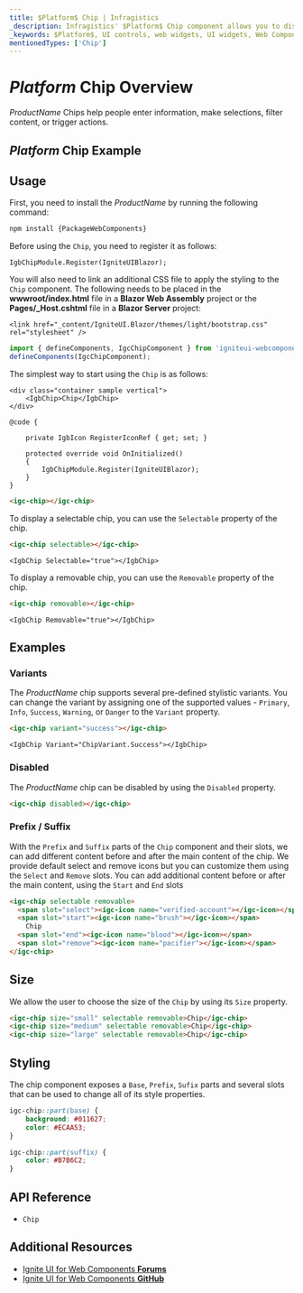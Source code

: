 ```yaml
---
title: $Platform$ Chip | Infragistics
_description: Infragistics' $Platform$ Chip component allows you to display content in a predefined style to decorate other components anywhere in an application.
_keywords: $Platform$, UI controls, web widgets, UI widgets, Web Components, $Platform$ Chip Components, Infragistics
mentionedTypes: ['Chip']
---
```


# $Platform$ Chip Overview

$ProductName$ Chips help people enter information, make selections, filter content, or trigger actions.

## $Platform$ Chip Example

<code-view style="height: 60px"
           data-demos-base-url="{environment:dvDemosBaseUrl}"
           iframe-src="{environment:dvDemosBaseUrl}/inputs/chip-overview"
           alt="$Platform$ Chip Example"
           github-src="inputs/chip/overview">
</code-view>

<div class="divider"></div>

## Usage

<!-- WebComponents -->
First, you need to install the $ProductName$ by running the following command:

```cmd
npm install {PackageWebComponents}
```
<!-- end: WebComponents -->

Before using the `Chip`, you need to register it as follows:

```razor
IgbChipModule.Register(IgniteUIBlazor);
```

<!-- Blazor -->

You will also need to link an additional CSS file to apply the styling to the `Chip` component. The following needs to be placed in the **wwwroot/index.html** file in a **Blazor Web Assembly** project or the **Pages/_Host.cshtml** file in a **Blazor Server** project:

```razor
<link href="_content/IgniteUI.Blazor/themes/light/bootstrap.css" rel="stylesheet" />
```

<!-- end: Blazor -->

```ts
import { defineComponents, IgcChipComponent } from 'igniteui-webcomponents';
defineComponents(IgcChipComponent);
```

The simplest way to start using the `Chip` is as follows:

```razor
<div class="container sample vertical">
    <IgbChip>Chip</IgbChip>
</div>

@code {

    private IgbIcon RegisterIconRef { get; set; }

    protected override void OnInitialized()
    {
        IgbChipModule.Register(IgniteUIBlazor);
    }
}
```

```html
<igc-chip></igc-chip>
```

To display a selectable chip, you can use the `Selectable` property of the chip.

```html
<igc-chip selectable></igc-chip>
```

```razor
<IgbChip Selectable="true"></IgbChip>
```

To display a removable chip, you can use the `Removable` property of the chip.

```html
<igc-chip removable></igc-chip>
```

```razor
<IgbChip Removable="true"></IgbChip>
```

## Examples

### Variants

The $ProductName$ chip supports several pre-defined stylistic variants. You can change the variant by assigning one of the supported values - `Primary`, `Info`, `Success`, `Warning`, or `Danger` to the `Variant` property.

```html
<igc-chip variant="success"></igc-chip>
```

```razor
<IgbChip Variant="ChipVariant.Success"></IgbChip>
```

<code-view style="height: 60px"
           data-demos-base-url="{environment:dvDemosBaseUrl}"
           iframe-src="{environment:dvDemosBaseUrl}/inputs/chip-variants"
           alt="$Platform$ Chip Variants Example"
           github-src="inputs/chip/variants">
</code-view>

### Disabled

The $ProductName$ chip can be disabled by using the `Disabled` property.

```html
<igc-chip disabled></igc-chip>
```

### Prefix / Suffix

With the `Prefix` and `Suffix` parts of the `Chip` component and their slots, we can add different content before and after the main content of the chip. We provide default select and remove icons but you can customize them using the `Select` and `Remove` slots. You can add additional content before or after the main content, using the `Start` and `End` slots

```html
<igc-chip selectable removable>
  <span slot="select"><igc-icon name="verified-account"></igc-icon></span>
  <span slot="start"><igc-icon name="brush"></igc-icon></span>
    Chip
  <span slot="end"><igc-icon name="blood"></igc-icon></span>
  <span slot="remove"><igc-icon name="pacifier"></igc-icon></span>
</igc-chip>
```

<code-view style="height: 60px"
           data-demos-base-url="{environment:dvDemosBaseUrl}"
           iframe-src="{environment:dvDemosBaseUrl}/inputs/chip-multiple"
           alt="$Platform$ Chip Multiple Example"
           github-src="inputs/chip/multiple">
</code-view>

## Size

We allow the user to choose the size of the `Chip` by using its `Size` property.

```html
<igc-chip size="small" selectable removable>Chip</igc-chip>
<igc-chip size="medium" selectable removable>Chip</igc-chip>
<igc-chip size="large" selectable removable>Chip</igc-chip>
```

<code-view style="height: 60px"
           data-demos-base-url="{environment:dvDemosBaseUrl}"
           iframe-src="{environment:dvDemosBaseUrl}/inputs/chip-size"
           alt="$Platform$ Chip Size Example"
           github-src="inputs/chip/size">
</code-view>

## Styling

The chip component exposes a `Base`, `Prefix`, `Sufix` parts and several slots that can be used to change all of its style properties.

```css
igc-chip::part(base) {
    background: #011627;
    color: #ECAA53;
}

igc-chip::part(suffix) {
    color: #B7B6C2;
}
```

<code-view style="height: 60px"
           data-demos-base-url="{environment:dvDemosBaseUrl}"
           iframe-src="{environment:dvDemosBaseUrl}/inputs/chip-styling"
           alt="$Platform$ Chip Styling Example"
           github-src="inputs/chip/styling">
</code-view>


## API Reference

* `Chip`


<div class="divider--half"></div>

## Additional Resources

<!-- WebComponents -->

* [Ignite UI for Web Components **Forums**](https://www.infragistics.com/community/forums/f/ignite-ui-for-web-components)
* [Ignite UI for Web Components **GitHub**](https://github.com/IgniteUI/igniteui-webcomponents)

<!-- end: WebComponents -->

